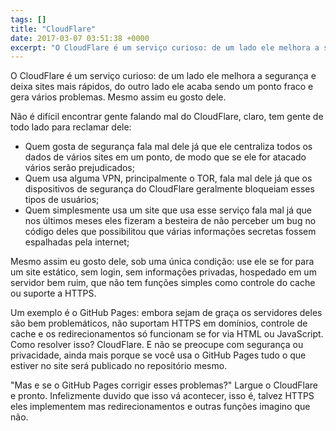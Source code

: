 ```yaml
---
tags: []
title: "CloudFlare"
date: 2017-03-07 03:51:38 +0000
excerpt: "O CloudFlare é um serviço curioso: de um lado ele melhora a segurança e deixa sites mais rápidos, do outro lado ele acaba sendo um ponto..."
---
```


O CloudFlare é um serviço curioso: de um lado ele melhora a segurança e deixa sites mais rápidos, do outro lado ele acaba sendo um ponto fraco e gera vários problemas. Mesmo assim eu gosto dele.

Não é difícil encontrar gente falando mal do CloudFlare, claro, tem gente de todo lado para reclamar dele:

* Quem gosta de segurança fala mal dele já que ele centraliza todos os dados de vários sites em um ponto, de modo que se ele for atacado vários serão prejudicados;
* Quem usa alguma VPN, principalmente o TOR, fala mal dele já que os dispositivos de segurança do CloudFlare geralmente bloqueiam esses tipos de usuários;
* Quem simplesmente usa um site que usa esse serviço fala mal já que nos últimos meses eles fizeram a besteira de não perceber um bug no código deles que possibilitou que várias informações secretas fossem espalhadas pela internet;

Mesmo assim eu gosto dele, sob uma única condição: use ele se for para um site estático, sem login, sem informações privadas, hospedado em um servidor bem ruim, que não tem funções simples como controle do cache ou suporte a HTTPS.

Um exemplo é o GitHub Pages: embora sejam de graça os servidores deles são bem problemáticos, não suportam HTTPS em domínios, controle de cache e os redirecionamentos só funcionam se for via HTML ou JavaScript. Como resolver isso? CloudFlare. E não se preocupe com segurança ou privacidade, ainda mais porque se você usa o GitHub Pages tudo o que estiver no site será publicado no repositório mesmo.

"Mas e se o GitHub Pages corrigir esses problemas?" Largue o CloudFlare e pronto. Infelizmente duvido que isso vá acontecer, isso é, talvez HTTPS eles implementem mas redirecionamentos e outras funções imagino que não.
